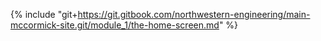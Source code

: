 {% include "git+https://git.gitbook.com/northwestern-engineering/main-mccormick-site.git/module_1/the-home-screen.md" %}